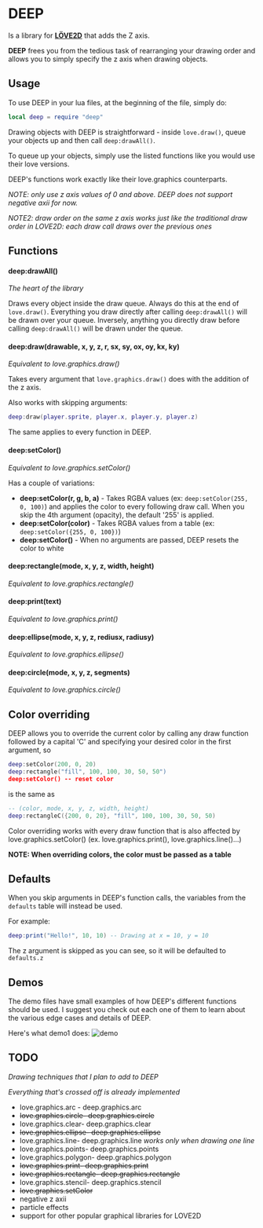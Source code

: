 # DEEP
Is a library for [**LÖVE2D**](https://love2d.org) that adds the Z axis.

**DEEP** frees you from the tedious task of rearranging your drawing order and allows you
to simply specify the z axis when drawing objects.



## Usage
To use DEEP in your lua files, at the beginning of the file, simply do:

```Lua
local deep = require "deep"
```

Drawing objects with DEEP is straightforward - inside `love.draw()`, queue your objects up and 
then call `deep:drawAll()`.

To queue up your objects, simply use the listed functions like you would use their love versions.

DEEP's functions work exactly like their love.graphics counterparts.

*NOTE: only use z axis values of 0 and above. DEEP does not support negative axii for now.*

*NOTE2: draw order on the same z axis works just like the traditional draw order in LOVE2D: 
each draw call draws over the previous ones*



## Functions

#### deep:drawAll()
*The heart of the library*

Draws every object inside the draw queue. Always do this at the end of `love.draw()`.
Everything you draw directly after calling `deep:drawAll()` will be drawn over your queue. 
Inversely, anything you directly draw before calling `deep:drawAll()` will be drawn under the queue.


#### deep:draw(drawable, x, y, z, r, sx, sy, ox, oy, kx, ky)
*Equivalent to love.graphics.draw()*

Takes every argument that `love.graphics.draw()` does with the addition of the z axis.

Also works with skipping arguments:

```Lua
deep:draw(player.sprite, player.x, player.y, player.z)
```

The same applies to every function in DEEP.


#### deep:setColor()
*Equivalent to love.graphics.setColor()*

Has a couple of variations:
* **deep:setColor(r, g, b, a)** - Takes RGBA values (ex: `deep:setColor(255, 0, 100)`) and applies the 
color to every following draw call. When you skip the 4th argument (opacity), the default '255' is 
applied.
* **deep:setColor(color)** - Takes RGBA values from a table (ex: `deep:setColor({255, 0, 100})`)
* **deep:setColor()** - When no arguments are passed, DEEP resets the color to white


#### deep:rectangle(mode, x, y, z, width, height)
*Equivalent to love.graphics.rectangle()*


#### deep:print(text)
*Equivalent to love.graphics.print()*


#### deep:ellipse(mode, x, y, z, rediusx, radiusy)
*Equivalent to love.graphics.ellipse()*


#### deep:circle(mode, x, y, z, segments)
*Equivalent to love.graphics.circle()*



## Color overriding

DEEP allows you to override the current color by calling any draw function followed by a capital
 'C' and specifying your desired color in the first argument, so 

```Lua
deep:setColor(200, 0, 20)
deep:rectangle("fill", 100, 100, 30, 50, 50")
deep:setColor() -- reset color
```

is the same as

```Lua
-- (color, mode, x, y, z, width, height)
deep:rectangleC({200, 0, 20}, "fill", 100, 100, 30, 50, 50) 
```

Color overriding works with every draw function that is also affected by love.graphics.setColor()
(ex. love.graphics.print(), love.graphics.line()...)

**NOTE: When overriding colors, the color must be passed as a table**


## Defaults

When you skip arguments in DEEP's function calls, the variables from the `defaults` table will 
instead be used. 

For example:
```Lua
deep:print("Hello!", 10, 10) -- Drawing at x = 10, y = 10
```

The z argument is skipped as you can see, so it will be defaulted to `defaults.z`

## Demos
The demo files have small examples of how DEEP's different functions should be used. I suggest 
you check out each one of them to learn about the various edge cases and details of DEEP.

Here's what demo1 does:
![demo](https://i.imgur.com/jRJXcZL.gif)



## TODO
*Drawing techniques that I plan to add to DEEP* 

*Everything that's crossed off is already implemented*
* love.graphics.arc - deep.graphics.arc
* ~~love.graphics.circle- deep.graphics.circle~~
* love.graphics.clear- deep.graphics.clear
* ~~love.graphics.ellipse- deep.graphics.ellipse~~
* love.graphics.line- deep.graphics.line *works only when drawing one line*
* love.graphics.points- deep.graphics.points
* love.graphics.polygon- deep.graphics.polygon
* ~~love.graphics.print- deep.graphics.print~~
* ~~love.graphics.rectangle- deep.graphics.rectangle~~
* love.graphics.stencil- deep.graphics.stencil
* ~~love.graphics.setColor~~
* negative z axii
* particle effects
* support for other popular graphical libraries for LOVE2D
